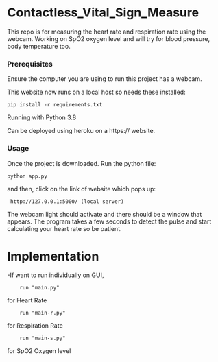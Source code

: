 # Contactless_Vital_Sign_Measure
This repo is for measuring the heart rate and respiration rate using the webcam. Working on SpO2 oxygen level and will try for blood pressure, body temperature too.

### Prerequisites
Ensure the computer you are using to run this project has a webcam. 

This website now runs on a local host so needs these installed:
```
pip install -r requirements.txt
```
Running with Python 3.8

Can be deployed using heroku on a https:// website.

### Usage

Once the project is downloaded. Run the python file:

```
python app.py
```
and then, click on the link of website which pops up:
```
 http://127.0.0.1:5000/ (local server)
```

The webcam light should activate and there should be a window that appears. The program takes a few seconds to detect the pulse and start calculating your heart rate so be patient.


# Implementation

<!--- - In case of plotting graphs, run "graph_plot.py" - For the Eulerian Video Magnification implementation, run "amplify_color.py" --->
  -If want to run individually on GUI, 
  ```
      run "main.py" 
  ```
for Heart Rate
  ```
      run "main-r.py" 
  ```
for Respiration Rate
  ```
      run "main-s.py"  
  ```
for SpO2 Oxygen level
